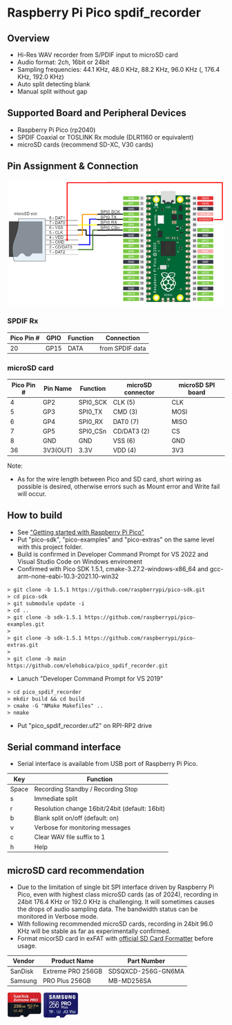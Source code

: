 # Raspberry Pi Pico spdif_recorder

## Overview
* Hi-Res WAV recorder from S/PDIF input to microSD card
* Audio format: 2ch, 16bit or 24bit
* Sampling frequencies: 44.1 KHz, 48.0 KHz, 88.2 KHz, 96.0 KHz (, 176.4 KHz, 192.0 KHz)
* Auto split detecting blank
* Manual split without gap

## Supported Board and Peripheral Devices
* Raspberry Pi Pico (rp2040)
* SPDIF Coaxial or TOSLINK Rx module (DLR1160 or equivalent)
* microSD cards (recommend SD-XC, V30 cards)

## Pin Assignment & Connection

![Circuit Diagram](doc/Pico_FatFs_Test_Schematic_wo_pullup.png)

### SPDIF Rx
| Pico Pin # | GPIO | Function | Connection |
----|----|----|----
| 20 | GP15 | DATA | from SPDIF data |

### microSD card

| Pico Pin # | Pin Name | Function | microSD connector | microSD SPI board |
----|----|----|----|----
|  4 | GP2 | SPI0_SCK | CLK (5) | CLK |
|  5 | GP3 | SPI0_TX | CMD (3) | MOSI |
|  6 | GP4 | SPI0_RX | DAT0 (7) | MISO |
|  7 | GP5 | SPI0_CSn | CD/DAT3 (2) | CS |
|  8 | GND | GND | VSS (6) | GND |
| 36 | 3V3(OUT) | 3.3V | VDD (4) | 3V3 |

Note:

* As for the wire length between Pico and SD card, short wiring as possible is desired, otherwise errors such as Mount error and Write fail will occur.

## How to build
* See ["Getting started with Raspberry Pi Pico"](https://datasheets.raspberrypi.org/pico/getting-started-with-pico.pdf)
* Put "pico-sdk", "pico-examples" and "pico-extras" on the same level with this project folder.
* Build is confirmed in Developer Command Prompt for VS 2022 and Visual Studio Code on Windows enviroment
* Confirmed with Pico SDK 1.5.1, cmake-3.27.2-windows-x86_64 and gcc-arm-none-eabi-10.3-2021.10-win32
```
> git clone -b 1.5.1 https://github.com/raspberrypi/pico-sdk.git
> cd pico-sdk
> git submodule update -i
> cd ..
> git clone -b sdk-1.5.1 https://github.com/raspberrypi/pico-examples.git
>
> git clone -b sdk-1.5.1 https://github.com/raspberrypi/pico-extras.git
> 
> git clone -b main https://github.com/elehobica/pico_spdif_recorder.git
```
* Lanuch "Developer Command Prompt for VS 2019"
```
> cd pico_spdif_recorder
> mkdir build && cd build
> cmake -G "NMake Makefiles" ..
> nmake
```
* Put "pico_spdif_recorder.uf2" on RPI-RP2 drive

## Serial command interface
* Serial interface is available from USB port of Raspberry Pi Pico.

| Key | Function |
----|----
| Space | Recording Standby / Recording Stop |
| s | Immediate split |
| r | Resolution change 16bit/24bit (default: 16bit) |
| b | Blank split on/off (default: on) |
| v | Verbose for monitoring messages |
| c | Clear WAV file suffix to 1 |
| h | Help |

## microSD card recommendation
* Due to the limitation of single bit SPI interface driven by Raspberry Pi Pico, even with highest class microSD cards (as of 2024), recording in 24bit 176.4 KHz or 192.0 KHz is challenging. It will sometimes causes the drops of audio sampling data. The bandwidth status can be monitored in Verbose mode.
* With following recommended microSD cards, recording in 24bit 96.0 KHz will be stable as far as experimentally confirmed.
* Format micorSD card in exFAT with [official SD Card Formatter](https://www.sdcard.org/downloads/formatter/) before usage. 

| Vendor | Product Name | Part Number |
----|----|----
| SanDisk | Extreme PRO 256GB | SDSQXCD-256G-GN6MA |
| Samsung | PRO Plus 256GB | MB-MD256SA |

<img src="doc/sandisk-extreme-pro-256gb.jpg" width="80" />  <img src="doc/samsung-pro-plus-256gb.jpg" width="80" />
